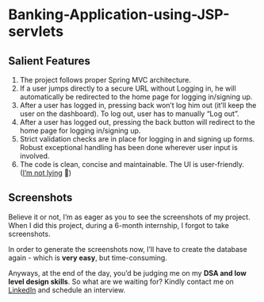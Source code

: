 # Banking-Application-using-JSP-servlets

## Salient Features
1. The project follows proper Spring MVC architecture.
2. If a user jumps directly to a secure URL without Logging in, he will automatically be redirected to the home page for logging in/signing up.
3. After a user has logged in, pressing back won’t log him out (it’ll keep the user on the dashboard). To log out, user has to manually “Log out”. 
4. After a user has logged out, pressing the back button will redirect to the home page for logging in/signing up.
5. Strict validation checks are in place for logging in and signing up forms. Robust exceptional handling has been done wherever user input is involved. 
6. The code is clean, concise and maintainable. The UI is user-friendly. ([I’m not lying](https://photos.app.goo.gl/ZjMkrQWHYPqnWvfg8) 🤥)

## Screenshots

Believe it or not, I’m as eager as you to see the screenshots of my project. When I did this project, during a 6-month internship, I forgot to take screenshots.  

In order to generate the screenshots now, I’ll have to create the database again - which is **very easy**, but time-consuming.

Anyways, at the end of the day, you’d be judging me on my **DSA and low level design skills**. So what are we waiting for? Kindly contact me on [LinkedIn](https://www.linkedin.com/in/parth-salat/) and schedule an interview.


